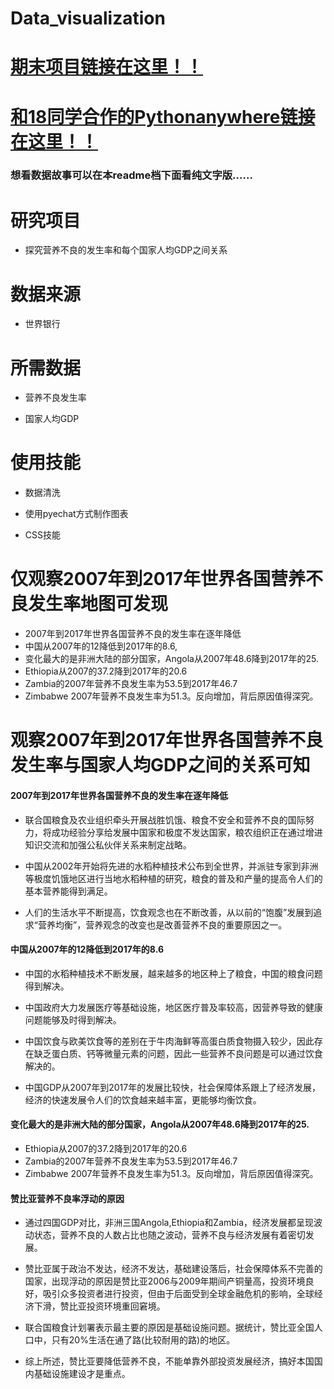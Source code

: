# Data_visualization

# [期末项目链接在这里！！](https://sugwa.github.io/Data_visualization/)

# [和18同学合作的Pythonanywhere链接在这里！！](http://heyyaqingzhou.pythonanywhere.com/)

### 想看数据故事可以在本readme档下面看纯文字版……

# 研究项目
- 探究营养不良的发生率和每个国家人均GDP之间关系

# 数据来源
- 世界银行

# 所需数据
- 营养不良发生率

- 国家人均GDP

# 使用技能
- 数据清洗

- 使用pyechat方式制作图表

- CSS技能

# 仅观察2007年到2017年世界各国营养不良发生率地图可发现

- 2007年到2017年世界各国营养不良的发生率在逐年降低
- 中国从2007年的12降低到2017年的8.6,
- 变化最大的是非洲大陆的部分国家，Angola从2007年48.6降到2017年的25.
- Ethiopia从2007的37.2降到2017年的20.6
- Zambia的2007年营养不良发生率为53.5到2017年46.7
- Zimbabwe 2007年营养不良发生率为51.3。反向增加，背后原因值得深究。

# 观察2007年到2017年世界各国营养不良发生率与国家人均GDP之间的关系可知

#### 2007年到2017年世界各国营养不良的发生率在逐年降低

- 联合国粮食及农业组织牵头开展战胜饥饿、粮食不安全和营养不良的国际努力，将成功经验分享给发展中国家和极度不发达国家，粮农组织正在通过增进知识交流和加强公私伙伴关系来制定战略。

- 中国从2002年开始将先进的水稻种植技术公布到全世界，并派驻专家到非洲等极度饥饿地区进行当地水稻种植的研究，粮食的普及和产量的提高令人们的基本营养能得到满足。

- 人们的生活水平不断提高，饮食观念也在不断改善，从以前的“饱腹”发展到追求“营养均衡”，营养观念的改变也是改善营养不良的重要原因之一。

#### 中国从2007年的12降低到2017年的8.6

- 中国的水稻种植技术不断发展，越来越多的地区种上了粮食，中国的粮食问题得到解决。

- 中国政府大力发展医疗等基础设施，地区医疗普及率较高，因营养导致的健康问题能够及时得到解决。

- 中国饮食与欧美饮食等的差别在于牛肉海鲜等高蛋白质食物摄入较少，因此存在缺乏蛋白质、钙等微量元素的问题，因此一些营养不良问题是可以通过饮食解决的。

- 中国GDP从2007年到2017年的发展比较快，社会保障体系跟上了经济发展，经济的快速发展令人们的饮食越来越丰富，更能够均衡饮食。

#### 变化最大的是非洲大陆的部分国家，Angola从2007年48.6降到2017年的25.
- Ethiopia从2007的37.2降到2017年的20.6
- Zambia的2007年营养不良发生率为53.5到2017年46.7
- Zimbabwe 2007年营养不良发生率为51.3。反向增加，背后原因值得深究。

#### 赞比亚营养不良率浮动的原因

- 通过四国GDP对比，非洲三国Angola,Ethiopia和Zambia，经济发展都呈现波动状态，营养不良的人数占比也随之波动，营养不良与经济发展有着密切发展。

- 赞比亚属于政治不发达，经济不发达，基础建设落后，社会保障体系不完善的国家，出现浮动的原因是赞比亚2006与2009年期间产铜量高，投资环境良好，吸引众多投资者进行投资，但由于后面受到全球金融危机的影响，全球经济下滑，赞比亚投资环境重回窘境。

- 联合国粮食计划署表示最主要的原因是基础设施问题。据统计，赞比亚全国人口中，只有20%生活在通了路(比较耐用的路)的地区。

- 综上所述，赞比亚要降低营养不良，不能单靠外部投资发展经济，搞好本国国内基础设施建设才是重点。


